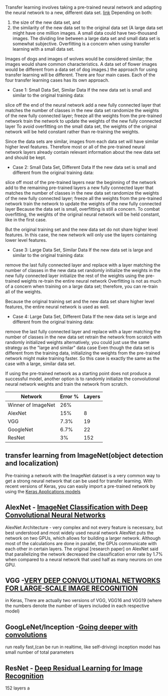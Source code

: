 Transfer learning involves taking a pre-trained neural network and adapting the neural network to a new, different data set.
[link](https://classroom.udacity.com/nanodegrees/nd013/parts/edf28735-efc1-4b99-8fbb-ba9c432239c8/modules/6b6c37bc-13a5-47c7-88ed-eb1fce9789a0/lessons/818a5b8e-44b3-42f9-9921-e0e0e49f104e/concepts/10489223-72fa-4393-848b-f882ba3cf7f9)
Depending on both:
1. the size of the new data set, and
2. the similarity of the new data set to the original data set
(A large data set might have one million images. A small data could have two-thousand images. The dividing line between a large data set and small data set is somewhat subjective. Overfitting is a concern when using transfer learning with a small data set.

Images of dogs and images of wolves would be considered similar; the images would share common characteristics. A data set of flower images would be different from a data set of dog images.)
the approach for using transfer learning will be different. There are four main cases.
Each of the four transfer learning cases has its own approach.
- Case 1: Small Data Set, Similar Data
If the new data set is small and similar to the original training data:

slice off the end of the neural network
add a new fully connected layer that matches the number of classes in the new data set
randomize the weights of the new fully connected layer; freeze all the weights from the pre-trained network
train the network to update the weights of the new fully connected layer
To avoid overfitting on the small data set, the weights of the original network will be held constant rather than re-training the weights.

Since the data sets are similar, images from each data set will have similar higher level features. Therefore most or all of the pre-trained neural network layers already contain relevant information about the new data set and should be kept.
- Case 2: Small Data Set, Different Data
If the new data set is small and different from the original training data:

slice off most of the pre-trained layers near the beginning of the network
add to the remaining pre-trained layers a new fully connected layer that matches the number of classes in the new data set
randomize the weights of the new fully connected layer; freeze all the weights from the pre-trained network
train the network to update the weights of the new fully connected layer
Because the data set is small, overfitting is still a concern. To combat overfitting, the weights of the original neural network will be held constant, like in the first case.

But the original training set and the new data set do not share higher level features. In this case, the new network will only use the layers containing lower level features.
- Case 3: Large Data Set, Similar Data
If the new data set is large and similar to the original training data:

remove the last fully connected layer and replace with a layer matching the number of classes in the new data set
randomly initialize the weights in the new fully connected layer
initialize the rest of the weights using the pre-trained weights
re-train the entire neural network
Overfitting is not as much of a concern when training on a large data set; therefore, you can re-train all of the weights.

Because the original training set and the new data set share higher level features, the entire neural network is used as well.
- Case 4: Large Data Set, Different Data
If the new data set is large and different from the original training data:

remove the last fully connected layer and replace with a layer matching the number of classes in the new data set
retrain the network from scratch with randomly initialized weights
alternatively, you could just use the same strategy as the "large and similar" data case
Even though the data set is different from the training data, initializing the weights from the pre-trained network might make training faster. So this case is exactly the same as the case with a large, similar data set.

If using the pre-trained network as a starting point does not produce a successful model, another option is to randomly initialize the convolutional neural network weights and train the network from scratch.

| Network      | Error %  | Layers |
| ----------- | --------- |--------|
| Winner of ImageNet| 26% |        |
| AlexNet     | 15%       | 8      |
| VGG         | 7.3%      | 19     |
| GoogleNet   | 6.7%      | 22     |
| ResNet      | 3%        | 152    |

## transfer learning from ImageNet(object detection and localization)
Pre-training a network with the ImageNet dataset is a very common way to get a strong neural network that can be used for transfer learning. With recent versions of Keras, you can easily import a pre-trained network by using the [Keras Applications models](https://keras.io/applications/)
## AlexNet - [ImageNet Classification with Deep Convolutional Neural Networks](https://papers.nips.cc/paper/4824-imagenet-classification-with-deep-convolutional-neural-networks.pdf)
AlexNet Architecture - very complex and not every feature is necessary, but best understood and most widely used neural network
AlexNet puts the network on two GPUs, which allows for building a larger network. Although most of the calculations are done in parallel, the GPUs communicate with each other in certain layers. The original [research paper] on AlexNet said that parallelizing the network decreased the classification error rate by 1.7% when compared to a neural network that used half as many neurons on one GPU.
## VGG -[VERY DEEP CONVOLUTIONAL NETWORKS FOR LARGE-SCALE IMAGE RECOGNITION](https://arxiv.org/pdf/1409.1556.pdf)
in Keras, There are actually two versions of VGG, VGG16 and VGG19 (where the numbers denote the number of layers included in each respective model)
## GoogLeNet/Inception -[Going deeper with convolutions](https://arxiv.org/pdf/1409.4842.pdf)
run really fast,(can be run in realtime, like self-driving) inception model has small number of total parameters
## ResNet - [Deep Residual Learning for Image Recognition](https://arxiv.org/pdf/1512.03385.pdf)
152 layers
a
